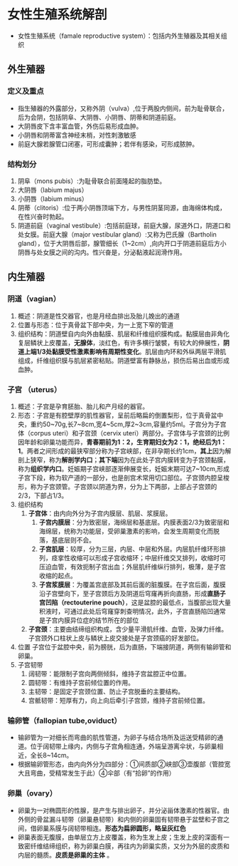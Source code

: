 # 女性生殖系统解剖

- 女性生殖系统（famale reproductive system）：包括内外生殖器及其相关组织

## 外生殖器

### 定义及重点

- 指生殖器的外露部分，又称外阴（vulva）,位于两股内侧间，前为耻骨联合，后为会阴，包括阴阜、大阴唇、小阴唇、阴蒂和阴道前庭。
- 大阴唇皮下含丰富血管，外伤后易形成血肿。
- 小阴唇和阴蒂富含神经末梢，对性刺激敏感
- 前庭大腺若腺管口闭塞，可形成囊肿；若伴有感染，可形成脓肿。

### 结构划分
1. 阴阜（mons pubis）:为耻骨联合前面隆起的脂肪垫。
2. 大阴唇（labium majus）
3. 小阴唇（labium minus）
4. 阴蒂（clitoris）:位于两小阴唇顶端下方，与男性阴茎同源，由海绵体构成，在性兴奋时勃起。
5. 阴道前庭（vaginal vestibule）:包括前庭球，前庭大腺，尿道外口，阴道口和处女膜。前庭大腺（major vestibular gland）:又称为巴氏腺（Bartholin gland），位于大阴唇后部，腺管细长（1~2cm）,向内开口于阴道前庭后方小阴唇与处女膜之间的沟内。性兴奋是，分泌黏液起润滑作用。

## 内生殖器

### 阴道（vagian）

1. 概述：阴道是性交器官，也是月经血排出及胎儿娩出的通道
2. 位置与形态：位于真骨盆下部中央，为一上宽下窄的管道
3. 组织结构：阴道壁自内向外由黏膜、肌层和纤维组织膜构成。黏膜层由非角化复层鳞状上皮覆盖，**无腺体**，淡红色，有许多横行皱襞，有较大的伸展性，**阴道上端1/3处黏膜受性激素影响有周期性变化**。肌层由内环和外纵两层平滑肌组成，纤维组织膜与肌层紧密粘贴。阴道壁富有静脉丛，损伤后易出血或形成血肿。

### 子宫 （uterus）

1. 概述：子宫是孕育胚胎、胎儿和产月经的器官。
2. 形态：子宫是有腔壁厚的肌性器官，呈前后略扁的倒置梨形，位于真骨盆中央，重约50\~70g,长7\~8cm,宽4\~5cm,厚2~3cm,容量约5ml。子宫分为子宫体（corpus uteri）和子宫颈（cervix uteri）两部分。子宫体与子宫颈的比例因年龄和卵巢功能而异，**青春期前为1：2，生育期妇女为2：1，绝经后为1：1**。两者之间形成的最狭窄部分称为子宫峡部，在非孕期长约1cm，**其上**因为解剖上狭窄，称为**解剖学内口**；**其下端**因为在此处子宫内膜转变为子宫颈黏膜，称为**组织学内口**。妊娠期子宫峡部逐渐伸展变长，妊娠末期可达7~10cm,形成子宫下段，称为软产道的一部分，也是剖宫术常用切口部位。子宫颈内腔呈梭形，称为子宫颈管。子宫颈以阴道为界，分为上下两部，上部占子宫颈的2/3，下部占1/3。
3. 组织结构
    1. **子宫体**：由内向外分为子宫内膜层、肌层、浆膜层。
        1. **子宫内膜层**：分为致密层，海绵层和基底层。内膜表面2/3为致密层和海绵层，统称为功能层，受卵巢激素的影响，会发生周期变化而脱落，基底层则不会。
        2. **子宫肌层**：较厚，分为三层，内层、中层和外层。内层肌纤维环形排列，痉挛性收缩可以形成子宫收缩环；中层纤维交叉排列，收缩时可压迫血管，有效扼制子宫出血；外层肌纤维纵行排列，极薄，是子宫收缩的起点。
        3. **子宫浆膜层**：为覆盖宫底部及其前后面的脏腹膜。在子宫后面，腹膜沿子宫壁向下，至子宫颈后方及阴道后穹窿再折向直肠，形成**直肠子宫凹陷（rectouterine pouch）**，这是盆腔的最低点，当腹部出现大量积液时，可通过此处后穹窿穿刺查明情况，此外，子宫直肠陷凹通常是子宫内膜异位症的结节所在的部位
     2. **子宫颈**：主要由结缔组织构成，含少量平滑肌纤维、血管，及弹力纤维。子宫颈外口柱状上皮与鳞状上皮交接处是子宫颈癌的好发部位。
4. 位置 子宫位于盆腔中央，前为膀胱，后为直肠，下端接阴道，两侧有输卵管和卵巢。
5. 子宫韧带
   1. 阔韧带：能限制子宫向两侧倾斜，维持子宫盆腔正中位置。
   2. 圆韧带：有维持子宫前倾位置的作用。
   3. 主韧带：是固定子宫颈位置、防止子宫脱垂的主要结构。
   4. 宫骶韧带：短厚有力，向上向后牵引子宫颈，维持子宫前倾位置。

### 输卵管（fallopian tube,oviduct）

- 输卵管为一对细长而弯曲的肌性管道，为卵子与结合场所及运送受精卵的通道。位于阔韧带上缘内，内侧与子宫角相连通，外端呈游离伞状，与卵巢相近，全长8~14cm。
- 根据输卵管形态，由内向外分为四部分：①间质部②峡部③壶腹部（管腔宽大且弯曲，受精常发生于此）④伞部（有“拾卵”的作用）

### 卵巢（ovary）

- 卵巢为一对椭圆形的性腺，是产生与排出卵子，并分泌甾体激素的性器官。由外侧的骨盆漏斗韧带（卵巢悬韧带）和内侧的卵巢固有韧带悬于盆壁和子宫之间，借卵巢系膜与阔韧带相连。**形态为扁卵圆形，略呈灰红色**
- 卵巢表面无腹膜，由单层立方上皮覆盖，称为生发上皮；生发上皮的深面有一致密纤维结缔组织，称为卵巢白膜，再往内为卵巢实质，又分为外层的皮质和内层的髓质。**皮质是卵巢的主体** 。

